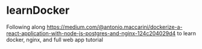 # learnDocker
Following along https://medium.com/@antonio.maccarini/dockerize-a-react-application-with-node-js-postgres-and-nginx-124c204029d4 to learn docker, nginx, and full web app tutorial 
